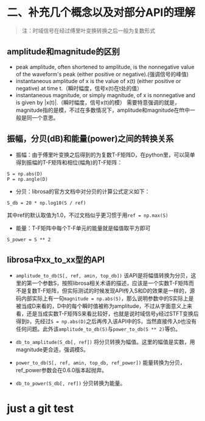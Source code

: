﻿# 二、补充几个概念以及对部分API的理解
> 注：时域信号在经过傅里叶变换转换之后一般为复数形式
## **amplitude和magnitude的区别**
* peak amplitude, often shortened to amplitude, is the nonnegative value of the waveform's peak (either positive or negative).(强调信号的峰值)
* instantaneous amplitude of x is the value of x(t) (either positive or negative) at time t.（瞬时幅度，信号x(t)在t处的值）
* instantaneous magnitude, or simply magnitude, of x is nonnegative and is given by |x(t)|.（瞬时幅度，信号x(t)的模）
需要特意强调的就是，magnitude指的是模，不过在多数情况下，amplitude和magnitude在fft中一般是同一个意思。

## **振幅，分贝(dB)和能量(power)之间的转换关系**
* 振幅：由于傅里叶变换之后得到的为复数T-F矩阵D，在python里，可以简单得到振幅的T-F矩阵和相位(幅角)的T-F矩阵：
```
S = np.abs(D)
P = np.angle(D)
```
* 分贝：librosa的官方文档中对分贝的计算公式定义如下：
```
S_db = 20 * np.log10(S / ref)
```
其中ref的默认取值为1.0，不过文档似乎更习惯于用`ref = np.max(S)`

* 能量：T-F矩阵中每个T-F单元的能量就是幅值取平方即可
```
S_power = S ** 2
```
## **librosa中xx_to_xx型的API**
* `amplitude_to_db(S[, ref, amin, top_db])`
该API是将幅值转换为分贝，这里的第一个参数S，按照librosa相关术语的描述，应该是一个实数T-F矩阵而不是复数T-F矩阵，但实际测试的时候发现API传入S和D的效果是一样的，源码内部实际上有一句`magnitude = np.abs(S)`，那么说明参数中的S实际上是被当成D来看的，D中的每个瞬时值被称为amplitude，不过从字面意义上来看，还是当成实数T-F矩阵S来看比较好，也就是说时域信号`y`经过STFT变换后得到`D`，先经过`S = np.abs(D)`之后再传入该API中的S，当然直接传入`D`也没有任何问题。此外该`amplitude_to_db(S)`与`power_to_db(S ** 2)`等价。

* `db_to_amplitude(S_db[, ref])`
将分贝转换为幅值。这里的幅值是实数，用magnitude更合适，强调模S。

* `power_to_db(S[, ref, amin, top_db, ref_power])`
能量转换为分贝，ref_power参数会在0.6.0版本起抛弃。

* `db_to_power(S_db[, ref])`
分贝转换为能量。

# just a git test
